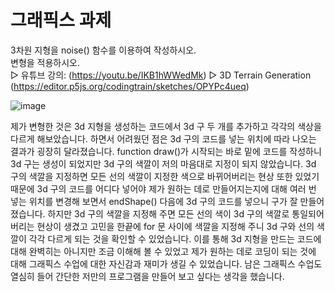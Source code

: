 # 그래픽스 과제
3차원 지형을 noise() 함수를 이용하여 작성하시오.\
변형을 적용하시오.\
▷ 유튜브 강의: (https://youtu.be/IKB1hWWedMk)
▷ 3D Terrain Generation
(https://editor.p5js.org/codingtrain/sketches/OPYPc4ueq)

![image](https://user-images.githubusercontent.com/50895124/159277617-ffd71129-68d8-46b5-87df-ea837bc6f9ff.png)


제가 변형한 것은 3d 지형을 생성하는 코드에서 3d 구 두 개를 추가하고 각각의 색상을 다르게 해보았습니다. 하면서 어려웠던 점은 3d 구의 코드를 넣는 위치에 따라 나오는 결과가 굉장히 달라졌습니다. function draw()가 시작되는 바로 밑에 코드를 작성하니 3d 구는 생성이 되었지만 3d 구의 색깔이 저의 마음대로 지정이 되지 않았습니다. 3d 구의 색깔을 지정하면 모든 선의 색깔이 지정한 색으로 바뀌어버리는 현상 또한 있었기 때문에 3d 구의 코드를 어디다 넣어야 제가 원하는 데로 만들어지는지에 대해 여러 번 넣는 위치를 변경해 보면서 endShape() 다음에 3d 구의 코드를 넣으니 구가 잘 만들어졌습니다. 하지만 3d 구의 색깔을 지정해 주면 모든 선의 색이 3d 구의 색깔로 통일되어 버리는 현상이 생겼고 고민을 한끝에 for 문 사이에 색깔을 지정해 주니 3d 구와 선의 색깔이 각각 다르게 되는 것을 확인할 수 있었습니다. 이를 통해 3d 지형을 만드는 코드에 대해 완벽히는 아니지만 조금 이해해 볼 수 있었고 제가 원하는 데로 코딩이 되는 것에 대해 그래픽스 수업에 대한 자신감과 재미가 생길 수 있었습니다. 남은 그래픽스 수업도 열심히 들어 간단한 저만의 프로그램을 만들어 보고 싶다는 생각을 했습니다. 

